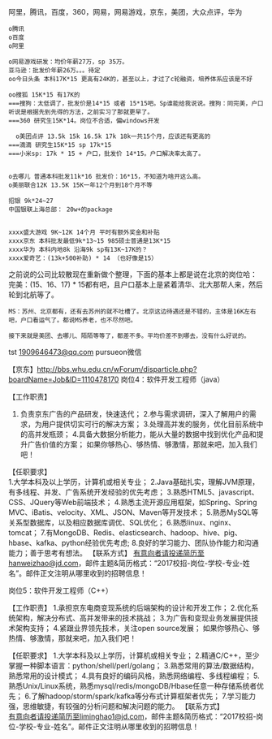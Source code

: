﻿阿里，腾讯，百度，360，网易，网易游戏，京东，美团，大众点评，华为

    o腾讯
    o百度
    o阿里

    o网易游戏研发：均价年薪27万，sp 35万。
    亚马逊：批发价年薪26万。。。待定
    oo今日头条 本科17K*15 更高有24K的，甚至以上，才过了c轮融资，培养体系应该是不好

    oo搜狐 15K*15 有17K的
    ===搜狗：太低调了，批发价是14*15 或者 15*15吧。Sp谁能给我说说。搜狗：同完美，户口听说是根据先到先得的方法，之前实习了那就更早了。
    ===360 研究生15K*14。岗位不合适，偏windows开发

	  o美团点评 13.5k 15k 16.5k 17k 18k一共15个月，应该还有更高的
    ===滴滴 研究生15K*15 sp 17k*15
    ===小米sp: 17k * 15 + 户口，批发价 14*15。户口解决率太高了。


    o去哪儿 普通本科批发11k*16 批发价：16*15，不知道为啥开这么高。
    o美丽联合12K 13.5K 15K一年12个月到18个月不等

    招银 9k*24~27
    中国银联上海总部： 20w+的package


    xxxx盛大游戏 9K~12K 14个月 平时有额外奖金和补贴
    xxxx京东 本科批发最低9k*13~15 985硕士普通是13K*15
    xxxx华为 本科内地8k 沿海9k sp有13K~17K的？
    xxxx爱奇艺：(13k+500补助) * 14 （也好像是15）

之前说的公司比较散现在重新做个整理，下面的基本上都是说在北京的岗位哈：
    完美：(15、16、17) * 15都有吧，且户口基本上是紧着清华、北大那帮人来，然后轮到北航等了。

    MS：苏州、北京都有，还有去苏州的就不吐槽了。北京这边待遇还是不错的，主体是16K左右吧，户口看运气了。都说MS养老，也不尽然吧。

    接下来就是美团、去哪儿、陌陌等等了，都差不多。平均价差不到哪去，没有什么好说的。


tst
1909646473@qq.com
pursueon微信

【京东】http://bbs.whu.edu.cn/wForum/disparticle.php?boardName=Job&ID=1110478170
岗位4：软件开发工程师（java）

【工作职责】
1. 负责京东广告的产品研发，快速迭代；
2.参与需求调研，深入了解用户的需求，为用户提供切实可行的解决方案；
3.处理高并发的服务，优化目前系统中的高并发瓶颈；
4.具备大数据分析能力，能从大量的数据中找到优化产品和提升广告价值的方案；
如果你够热心、够热情、够激情，那就来吧，加入我们吧！

【任职要求】  
1.大学本科及以上学历，计算机或相关专业；
2.Java基础扎实，理解JVM原理，有多线程、并发、广告系统开发经验的优先考虑；
3.熟悉HTML5、javascript、CSS、JQuery等Web前端技术；
4.熟悉主流开源应用框架，如Spring、Spring MVC、iBatis、velocity、XML、JSON、Maven等开发技术；
5.熟悉MySQL等关系型数据库，以及相应数据库调优、SQL优化；
6.熟悉linux、nginx、tomcat；
7.有MongoDB、Redis、elasticsearch、hadoop、hive、pig、hbase、kafka、python经验优先考虑;
8.良好的学习能力、团队协作能力和沟通能力；善于思考有想法。
【联系方式】
有意向者请投递简历至hanweizhao@jd.com，邮件主题&简历格式：“2017校招-岗位-学校-专业-姓名”。邮件正文注明从哪里收到的招聘信息！  

岗位5：软件开发工程师（C++）

【工作职责】
1.承担京东电商变现系统的后端架构的设计和开发工作；
2.优化系统架构，解决分布式、高并发带来的技术挑战；
3.为广告和变现业务发展提供技术架构支持；
4.紧跟业界领先技术，关注open source发展；
如果你够热心、够热情、够激情，那就来吧，加入我们吧！

【任职要求】
1.大学本科及以上学历，计算机或相关专业；
2.精通C/C++，至少掌握一种脚本语言：python/shell/perl/golang；
3.熟悉常用的算法/数据结构，熟悉常用的设计模式；
4.具有良好的编码风格，熟悉网络编程、多线程编程；
5.熟悉Unix/Linux系统，熟悉mysql/redis/mongoDB/Hbase任意一种存储系统者优先；
6.了解hadoop/storm/spark/kafka等分布式计算框架者优先；
7.学习能力强，思维敏捷，有较强的分析问题和解决问题的能力。
【联系方式】  
有意向者请投递简历至liminghao1@jd.com，邮件主题&简历格式：“2017校招-岗位-学校-专业-姓名”。邮件正文注明从哪里收到的招聘信息！
